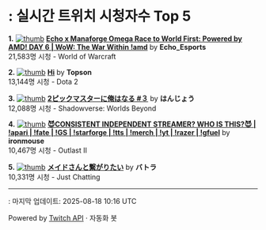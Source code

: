 # : 실시간 트위치 시청자수 Top 5

**1.** [![thumb](https://static-cdn.jtvnw.net/previews-ttv/live_user_echo_esports-320x180.jpg)](https://twitch.tv/Echo_Esports)
**[Echo x Manaforge Omega Race to World First: Powered by AMD!  DAY 6 | WoW: The War Within !amd](https://twitch.tv/Echo_Esports)** by **Echo_Esports**<br>21,583명 시청  - World of Warcraft

**2.** [![thumb](https://static-cdn.jtvnw.net/previews-ttv/live_user_topson-320x180.jpg)](https://twitch.tv/Topson)
**[Hi](https://twitch.tv/Topson)** by **Topson**<br>13,144명 시청  - Dota 2

**3.** [![thumb](https://static-cdn.jtvnw.net/previews-ttv/live_user_hanjoudesu-320x180.jpg)](https://twitch.tv/はんじょう)
**[2ピックマスターに俺はなる #３](https://twitch.tv/はんじょう)** by **はんじょう**<br>12,088명 시청  - Shadowverse: Worlds Beyond

**4.** [![thumb](https://static-cdn.jtvnw.net/previews-ttv/live_user_ironmouse-320x180.jpg)](https://twitch.tv/ironmouse)
**[😈CONSISTENT INDEPENDENT STREAMER? WHO IS THIS?😈 | !apari | !fate | !GS | !starforge | !tts | !merch | !yt | !razer | !gfuel](https://twitch.tv/ironmouse)** by **ironmouse**<br>10,467명 시청  - Outlast II

**5.** [![thumb](https://static-cdn.jtvnw.net/previews-ttv/live_user_batora324-320x180.jpg)](https://twitch.tv/バトラ)
**[メイドさんと繋がりたい](https://twitch.tv/バトラ)** by **バトラ**<br>10,331명 시청  - Just Chatting


---
: 마지막 업데이트: 2025-08-18 10:16 UTC

Powered by [Twitch API](https://dev.twitch.tv/docs/api/reference) · 자동화 봇